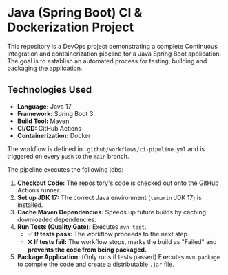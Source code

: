 # Java (Spring Boot) CI & Dockerization Project

This repository is a  DevOps project demonstrating a complete Continuous Integration and containerization pipeline for a Java Spring Boot application. The goal is to establish an automated process for testing, building and packaging the application.


##  Technologies Used

* **Language:** Java 17
* **Framework:** Spring Boot 3
* **Build Tool:** Maven
* **CI/CD:** GitHub Actions
* **Containerization:** Docker


The workflow is defined in `.github/workflows/ci-pipeline.yml` and is triggered on every `push` to the `main` branch.

The pipeline executes the following jobs:

1.  **Checkout Code:** The repository's code is checked out onto the GitHub Actions runner.
2.  **Set up JDK 17:** The correct Java environment (`temurin` JDK 17) is installed.
3.  **Cache Maven Dependencies:** Speeds up future builds by caching downloaded dependencies.
4.  **Run Tests (Quality Gate):** Executes `mvn test`.
    * ✅ **If tests pass:** The workflow proceeds to the next step.
    * ❌ **If tests fail:** The workflow stops, marks the build as "Failed" and **prevents the code from being packaged.**
5.  **Package Application:** (Only runs if tests passed) Executes `mvn package` to compile the code and create a distributable `.jar` file.

